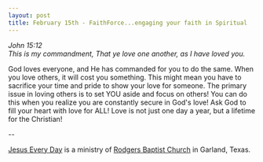 ```yaml
---
layout: post
title: February 15th - FaithForce...engaging your faith in Spiritual
---
```


_John 15:12  
This is my commandment, That ye love one another, as I have loved
you._

God loves everyone, and He has commanded for you to do the same.
When you love others, it will cost you something. This might mean you
have to sacrifice your time and pride to show your love for someone.
The primary issue in loving others is to set YOU aside and focus on
others! You can do this when you realize you are constantly secure in
God's love! Ask God to fill your heart with love for ALL! Love is not
just one day a year, but a lifetime for the Christian!

 --

<a href=http://jesuseveryday.net>Jesus Every Day</a> is a ministry of <a href=http://rodgersbaptist.net>Rodgers Baptist Church</a> in Garland, Texas.
